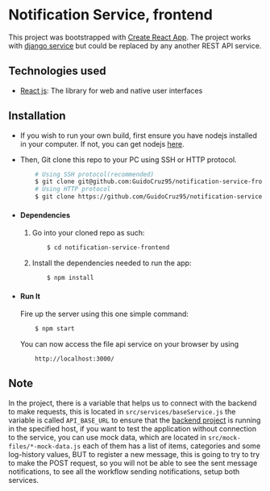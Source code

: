 # Notification Service, frontend

This project was bootstrapped with [Create React App](https://github.com/facebook/create-react-app).
The project works with [django service](https://github.com/GuidoCruz95/notification-service-backend) but could be replaced by any another REST API service.

## Technologies used
* [React js](https://react.dev/): The library for web and native user interfaces


## Installation
* If you wish to run your own build, first ensure you have nodejs installed in your computer. If not, you can get nodejs [here](https://nodejs.org/en").
* Then, Git clone this repo to your PC using SSH or HTTP protocol.
    ```bash
        # Using SSH protocol(recommended)
        $ git clone git@github.com:GuidoCruz95/notification-service-frontend.git
        # Using HTTP protocol
        $ git clone https://github.com/GuidoCruz95/notification-service-frontend.git
    ```

* #### Dependencies
    1. Go into your cloned repo as such:
        ```bash
            $ cd notification-service-frontend
        ```
    2. Install the dependencies needed to run the app:
        ```bash
            $ npm install
        ```

* #### Run It
    Fire up the server using this one simple command:
    ```bash
        $ npm start
    ```
    You can now access the file api service on your browser by using
    ```
        http://localhost:3000/
    ```
## Note
In the project, there is a variable that helps us to connect with the backend to make requests, this is located in `src/services/baseService.js` the variable is called `API_BASE_URL` to ensure that the [backend project](https://github.com/GuidoCruz95/notification-service-backend) is running in the specified host, if you want to test the application without connection to the service, you can use mock data, which are located in `src/mock-files/*-mock-data.js` each of them has a list of items, categories and some log-history values, BUT to register a new message, this is going to try to try to make the POST request, so you will not be able to see the sent message notifications, to see all the workflow sending notifications, setup both services.